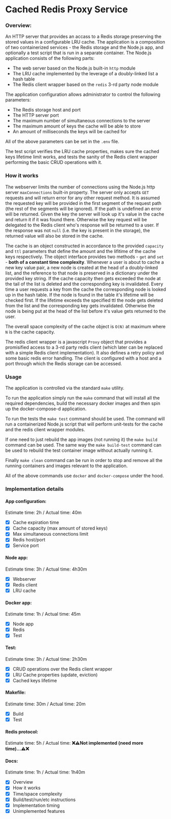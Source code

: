 # Cached Redis Proxy Service

### Overview:

An HTTP server that provides an accass to a Redis storage preserving the stored values in a configurable LRU cache. The application is a composition of two containerized services - the Redis storage and the Node.js app, and optionally a test script that is run in a separate container. The Node.js application consists of the following parts:

- The web server based on the Node.js built-in `http` module
- The LRU cache implemented by the leverage of a doubly-linked list a hash table
- The Redis client wrapper based on the `redis` 3-rd party node module

The application configuration allows administrator to control the following parameters:

- The Redis storage host and port
- The HTTP server port
- The maximum number of simultaneous connections to the server
- The maximum amount of keys the cache will be able to store
- An amount of milliseconds the keys will be cached for

All of the above parameters can be set in the `.env` file.

The test script verifies the LRU cache properties, makes sure the cached keys lifetime limit works, and tests the sanity of the Redis client wrapper performing the basic CRUD operations with it.

### How it works

The webserver limits the number of connections using the Node.js http server `maxConnections` built-in property. The server only accepts `GET` requests and will return error for any other request method. It is assumed the requested key will be provided in the first segment of the request path (the rest of the segments will be ignored). If the path is undefined an error will be returned. Given the key the server will look up it's value in the cache and return it if it was found there. Otherwise the key request will be delegated to the Redis client who's response will be returned to a user. If the response was not `null` (i.e. the key is present in the storage), the returned value will also be stored in the cache.

The cache is an object constructed in accordance to the provided `capacity` and `ttl` parameters that define the amount and the lifitime of the cache keys respectively. The object interface provides two methods - `get` and `set` - **both of a constant time complexity**. Whenever a user is about to cache a new key value pair, a new node is created at the head of a doubly-linked list, and the reference to that node is preserved in a dictionary under the provided key string. If the cache capacity then gets exceeded the node at the tail of the list is deleted and the corresponding key is invalidated. Every time a user requests a key from the cache the corresponding node is looked up in the hash table. If the node is found in the table it's lifetime will be checked first. If the lifetime exceeds the specified ttl the node gets deleted from the list and the corresponding key gets invalidated. Otherwise the node is being put at the head of the list before it's value gets returned to the user.

The overall space complexity of the cache object is `O(N)` at maximum where `N` is the cache capacity.

The redis client wrapper is a javascript `Proxy` object that provides a promisified access to a 3-rd party redis client (which later can be replaced with a simple Redis client implementation). It also defines a retry policy and some basic redis error handling. The client is configured with a host and a port through which the Redis storage can be accessed.

### Usage

The application is controlled via the standard `make` utility.

To run the application simply run the `make` command that will install all the required dependencies, build the necessary docker images and then spin up the docker-compose-d application.

To run the tests the `make test` command should be used. The command will run a containerized Node.js script that will perform unit-tests for the cache and the redis client wrapper modules.

If one need to just rebuild the app images (not running it) the `make build` command can be used. The same way the `make build-test` command can be used to rebuild the test container image without actually running it.

Finally `make clean` command can be run in order to stop and remove all the running containers and images relevant to the application.

All of the above commands use `docker` and `docker-compose` under the hood.

### Implementation details

#### App configuration:

Estimate time: 2h / Actual time: 40m

- [x] Cache expiration time
- [x] Cache capacity (max amount of stored keys)
- [x] Max simultaneous connections limit
- [x] Redis host/port
- [x] Service port

#### Node app:

Estimate time: 3h / Actual time: 4h30m

- [x] Webserver
- [x] Redis client
- [x] LRU cache

#### Docker app:

Estimate time: 1h / Actual time: 45m

- [x] Node app
- [x] Redis
- [x] Test

#### Test:

Estimate time: 3h / Actual time: 2h30m

- [x] CRUD operations over the Redis client wrapper
- [x] LRU Cache properties (update, eviction)
- [x] Cached keys lifetime

#### Makefile:

Estimate time: 30m / Actual time: 20m

- [x] Build
- [x] Test

#### Redis protocol:

Estimate time: 5h / Actual time: **❌⚠️Not implemented (need more time)...⚠️❌**

#### Docs:

Estimate time: 1h / Actual time: 1h40m

- [x] Overview
- [x] How it works
- [x] Time/space complexity
- [x] Build/test/run/etc instructions
- [x] Implementation timing
- [x] Unimplemented features
